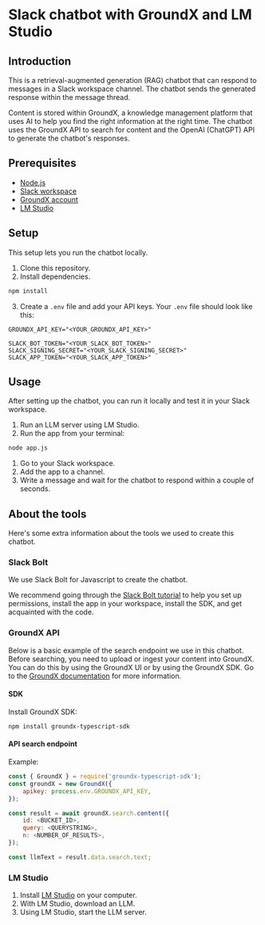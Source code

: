 # Slack chatbot with GroundX and LM Studio

## Introduction
This is a retrieval-augmented generation (RAG) chatbot that can respond to messages in a Slack workspace channel. The chatbot sends the generated response within the message thread.

Content is stored within GroundX, a knowledge management platform that uses AI to help you find the right information at the right time. The chatbot uses the GroundX API to search for content and the OpenAI (ChatGPT) API to generate the chatbot's responses.

## Prerequisites
- [Node.js](https://nodejs.org/en/download/)
- [Slack workspace](https://slack.com/get-started#/create)
- [GroundX account](https://www.groundx.ai/)
- [LM Studio](https://lmstudio.ai/)


## Setup
This setup lets you run the chatbot locally.

1. Clone this repository.
2. Install dependencies.
```bash
npm install
```
3. Create a `.env` file and add your API keys. Your `.env` file should look like this:
```
GROUNDX_API_KEY="<YOUR_GROUNDX_API_KEY>"

SLACK_BOT_TOKEN="<YOUR_SLACK_BOT_TOKEN>"
SLACK_SIGNING_SECRET="<YOUR_SLACK_SIGNING_SECRET>"
SLACK_APP_TOKEN="<YOUR_SLACK_APP_TOKEN>"
```

## Usage
After setting up the chatbot, you can run it locally and test it in your Slack workspace.

1. Run an LLM server using LM Studio.
2. Run the app from your terminal:
```bash
node app.js
```
1. Go to your Slack workspace.
2. Add the app to a channel.
3. Write a message and wait for the chatbot to respond within a couple of seconds.

## About the tools
Here's some extra information about the tools we used to create this chatbot.

### Slack Bolt
We use Slack Bolt for Javascript to create the chatbot. 

We recommend going through the [Slack Bolt tutorial](https://slack.dev/bolt-js/tutorial/getting-started) to help you set up permissions, install the app in your workspace, install the SDK, and get acquainted with the code.


### GroundX API
Below is a basic example of the search endpoint we use in this chatbot. Before searching, you need to upload or ingest your content into GroundX. You can do this by using the GroundX UI or by using the GroundX SDK. Go to the [GroundX documentation](https://documentation.groundx.ai/docs/welcome) for more information.

#### SDK
Install GroundX SDK:
```
npm install groundx-typescript-sdk
```
#### API search endpoint

Example:
```js
const { GroundX } = require('groundx-typescript-sdk');
const groundX = new GroundX({
    apikey: process.env.GROUNDX_API_KEY,
});

const result = await groundX.search.content({
    id: <BUCKET_ID>,
    query: <QUERYSTRING>,
    n: <NUMBER_OF_RESULTS>,
});

const llmText = result.data.search.text;
```

### LM Studio

1. Install [LM Studio](https://lmstudio.ai/) on your computer.
2. With LM Studio, download an LLM.
3. Using LM Studio, start the LLM server.
